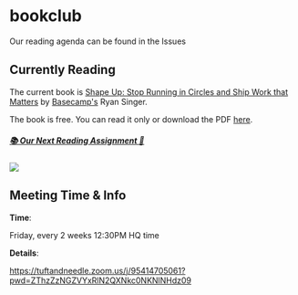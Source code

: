 # bookclub

Our reading agenda can be found in the Issues

## Currently Reading
The current book is [Shape Up: Stop Running in Circles and Ship Work that Matters](https://www.goodreads.com/book/show/50776459-shape-up) by [Basecamp's](https://basecamp.com/) Ryan Singer.

The book is free. You can read it only or download the PDF [here](https://basecamp.com/shapeup).

##### [📚 Our Next Reading Assignment 👀](https://github.com/tuftandneedle/bookclub/issues?q=is%3Aopen+is%3Aissue+label%3Anext)

![](https://user-images.githubusercontent.com/6173/87561196-eeefdf80-c681-11ea-9696-770b4eadbbb2.png)

## Meeting Time & Info

**Time**: 

Friday, every 2 weeks 12:30PM HQ time

**Details**:

https://tuftandneedle.zoom.us/j/95414705061?pwd=ZThzZzNGZVYxRlN2QXNkc0NKNlNHdz09
